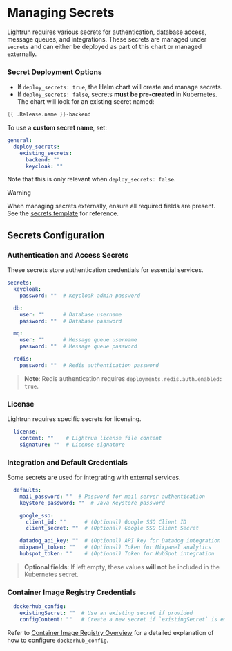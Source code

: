 # Managing Secrets

Lightrun requires various secrets for authentication, database access, message queues, and integrations. These secrets are managed under `secrets` and can either be deployed as part of this chart or managed externally.
### **Secret Deployment Options**

- If `deploy_secrets: true`, the Helm chart will create and manage secrets.
- If `deploy_secrets: false`, secrets **must be pre-created** in Kubernetes. The chart will look for an existing secret named:
```go
{{ .Release.name }}-backend
```
To use a **custom secret name**, set:
```yaml
general:
  deploy_secrets:
    existing_secrets:
      backend: ""
      keycloak: ""
```
Note that this is only relevant when `deploy_secrets: false`.
> [!WARNING]
> When managing secrets externally, ensure all required fields are present. See the [secrets template](https://github.com/lightrun-platform/lightrun-helm-chart/blob/main/chart/templates/secrets.yaml#L31) for reference.

## **Secrets Configuration**
### **Authentication and Access Secrets**

These secrets store authentication credentials for essential services.
```yaml
secrets:
  keycloak:
    password: ""  # Keycloak admin password

  db:
    user: ""      # Database username
    password: ""  # Database password

  mq:
    user: ""      # Message queue username
    password: ""  # Message queue password

  redis:
    password: ""  # Redis authentication password

```
> **Note**: Redis authentication requires `deployments.redis.auth.enabled: true`.

### **License**

Lightrun requires specific secrets for licensing. 
```yaml
  license:
    content: ""    # Lightrun license file content
    signature: ""  # License signature
```
### **Integration and Default Credentials**

Some secrets are used for integrating with external services.
```yaml
  defaults:
    mail_password: ""  # Password for mail server authentication
    keystore_password: ""  # Java Keystore password

    google_sso:
      client_id: ""      # (Optional) Google SSO Client ID
      client_secret: ""  # (Optional) Google SSO Client Secret

    datadog_api_key: ""  # (Optional) API key for Datadog integration
    mixpanel_token: ""   # (Optional) Token for Mixpanel analytics
    hubspot_token: ""    # (Optional) Token for HubSpot integration

```
> **Optional fields**: If left empty, these values **will not** be included in the Kubernetes secret.

### **Container Image Registry Credentials**

```yaml
  dockerhub_config:
    existingSecret: ""  # Use an existing secret if provided
    configContent: ""   # Create a new secret if `existingSecret` is empty
```
Refer to [Container Image Registry Overview](container_image_registry.md) for a detailed explanation of how to configure `dockerhub_config`.
